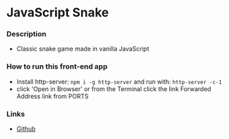 # JavaScript Snake

### Description

- Classic snake game made in vanilla JavaScript

### How to run this front-end app

- Install http-server: `npm i -g http-server` and run with: `http-server -c-1`
- click 'Open in Browser' or from the Terminal click the link Forwarded Address link from PORTS

### Links

- [Github](https://github.com/rolandjlevy/js-snake)
